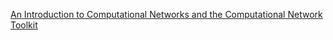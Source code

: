 [An Introduction to Computational Networks and
the Computational Network Toolkit](https://www.microsoft.com/en-us/research/wp-content/uploads/2014/08/CNTKBook-20160217.pdf)

